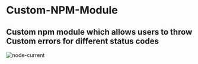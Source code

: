 # Custom-NPM-Module

## Custom npm module which allows users to throw Custom errors for different status codes

<img alt="node-current" src="https://img.shields.io/node/v/express">